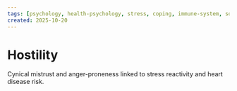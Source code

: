 ```yaml
---
tags: [psychology, health-psychology, stress, coping, immune-system, social-support, personality]
created: 2025-10-20
---
```

# Hostility

Cynical mistrust and anger-proneness linked to stress reactivity and heart disease risk.
